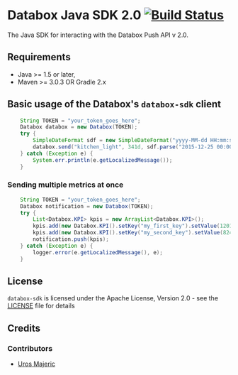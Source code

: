 # Databox Java SDK 2.0 [![Build Status](https://travis-ci.org/umajeric/databox-java-sdk.png?branch=master)](https://travis-ci.org/umajeric/databox-java-sdk)

The Java SDK for interacting with the Databox Push API v 2.0.

## Requirements

* Java >= 1.5 or later,
* Maven >= 3.0.3 OR Gradle 2.x

## Basic usage of the Databox's `databox-sdk` client

```java
	String TOKEN = "your_token_goes_here";
	Databox databox = new Databox(TOKEN);
	try {
		SimpleDateFormat sdf = new SimpleDateFormat("yyyy-MM-dd HH:mm:ss", Locale.getDefault());
		databox.send("kitchen_light", 341d, sdf.parse("2015-12-25 00:00:00"));
	} catch (Exception e) {
		System.err.println(e.getLocalizedMessage());
	}
```

### Sending multiple metrics at once

```java
	String TOKEN = "your_token_goes_here";
	Databox notification = new Databox(TOKEN);
	try {
		List<Databox.KPI> kpis = new ArrayList<Databox.KPI>();
		kpis.add(new Databox.KPI().setKey("my_first_key").setValue(1201.41));
		kpis.add(new Databox.KPI().setKey("my_second_key").setValue(8249));
		notification.push(kpis);
	} catch (Exception e) {
		logger.error(e.getLocalizedMessage(), e);
	}
```

## License

`databox-sdk` is licensed under the Apache License, Version 2.0 - see the [LICENSE](http://www.apache.org/licenses/LICENSE-2.0) file for details

## Credits

### Contributors


- [Uros Majeric](http://github.com/umajeric)
